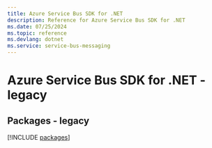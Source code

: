 ```yaml
---
title: Azure Service Bus SDK for .NET
description: Reference for Azure Service Bus SDK for .NET
ms.date: 07/25/2024
ms.topic: reference
ms.devlang: dotnet
ms.service: service-bus-messaging
---
```

# Azure Service Bus SDK for .NET - legacy
## Packages - legacy
[!INCLUDE [packages](service-bus-index.md)]